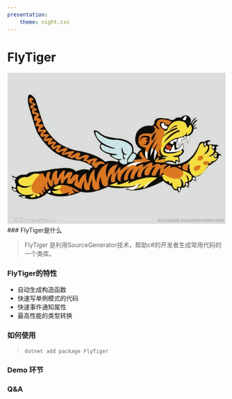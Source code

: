 ```yaml
---
presentation:
    theme: night.css
---
```


<!-- slide -->
#  FlyTiger

<img src="flytiger.jpeg"/>
<!-- slide -->
### FlyTiger是什么

> FlyTiger 是利用SourceGenerator技术，帮助c#的开发者生成常用代码的一个类库。


<!-- slide -->

### FlyTiger的特性

- 自动生成构造函数
- 快速写单例模式的代码
- 快速事件通知属性
- 最高性能的类型转换

<!-- slide -->

### 如何使用

> ```dotnet add package FlyTiger```

<!-- slide -->
### Demo 环节

<!-- slide -->
### Q&A